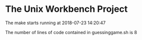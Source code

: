 # The Unix Workbench Project
The make starts running at 2018-07-23 14:20:47

The number of lines of code contained in guessinggame.sh is 8

